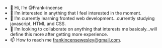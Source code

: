 - 👋 Hi, I’m @Frank-incense
- 👀 I’m interested in anything that I feel interested in the moment. 
- 🌱 I’m currently learning fronted web development...currently studying javascript, HTML and CSS.
- 💞️ I’m looking to collaborate on anything that interests me basicaly...will define this more after getting more experience.
- 📫 How to reach me frankincensewesley@gmail.com.

<!---
Frank-incense/Frank-incense is a ✨ special ✨ repository because its `README.md` (this file) appears on your GitHub profile.
You can click the Preview link to take a look at your changes.
--->
